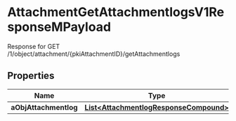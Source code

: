 

# AttachmentGetAttachmentlogsV1ResponseMPayload

Response for GET /1/object/attachment/{pkiAttachmentID}/getAttachmentlogs

## Properties

| Name | Type | Description | Notes |
|------------ | ------------- | ------------- | -------------|
|**aObjAttachmentlog** | [**List&lt;AttachmentlogResponseCompound&gt;**](AttachmentlogResponseCompound.md) |  |  |



